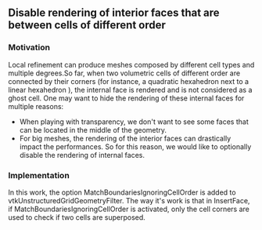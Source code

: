## Disable rendering of interior faces that are between cells of different order

### Motivation

Local refinement can produce meshes composed by different cell types and multiple degrees.So far, when two volumetric cells of different order are connected by their corners (for instance, a quadratic hexahedron next to a linear hexahedron ), the internal face is rendered and is not considered as a ghost cell.
One may want to hide the rendering of these internal faces for multiple reasons:
* When playing with transparency, we don't want to see some faces that can be located in the middle of the geometry.
* For big meshes, the rendering of the interior faces can drastically impact the performances.
So for this reason, we would like to optionally disable the rendering of internal faces.

### Implementation
In this work, the option MatchBoundariesIgnoringCellOrder is added to vtkUnstructuredGridGeometryFilter. The way it's work is that in InsertFace, if MatchBoundariesIgnoringCellOrder is activated, only the cell corners are used to check if two cells are superposed.
